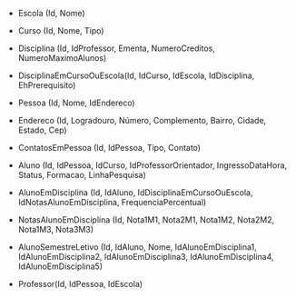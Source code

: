 - Escola (Id, Nome)
- Curso (Id, Nome, Tipo)
- Disciplina (Id, IdProfessor, Ementa, NumeroCreditos, NumeroMaximoAlunos)
- DisciplinaEmCursoOuEscola(Id, IdCurso, IdEscola, IdDisciplina, EhPrerequisito)

- Pessoa (Id, Nome, IdEndereco)
- Endereco (Id, Logradouro, Número, Complemento, Bairro, Cidade, Estado, Cep)
- ContatosEmPessoa (Id, IdPessoa, Tipo, Contato)

- Aluno (Id, IdPessoa, IdCurso, IdProfessorOrientador, IngressoDataHora, Status, Formacao, LinhaPesquisa)

- AlunoEmDisciplina (Id, IdAluno, IdDisciplinaEmCursoOuEscola, IdNotasAlunoEmDisciplina, FrequenciaPercentual)
- NotasAlunoEmDisciplina (Id, Nota1M1, Nota2M1, Nota1M2, Nota2M2, Nota1M3, Nota3M3)
- AlunoSemestreLetivo (Id, IdAluno, Nome, IdAlunoEmDisciplina1, IdAlunoEmDisciplina2, IdAlunoEmDisciplina3, IdAlunoEmDisciplina4, IdAlunoEmDisciplina5)

- Professor(Id, IdPessoa, IdEscola)